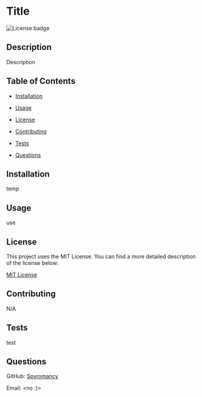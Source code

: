 # Title
![License badge](https://img.shields.io/badge/license-MIT-green)
## Description

Description

## Table of Contents 

- [Installation](#installation)
- [Usage](#usage)
- [License](#license) 

- [Contributing](#Contributing)
- [Tests](#tests)
- [Questions](#questions)

## Installation

temp

## Usage


use

## License

This project uses the MIT License.
You can find a more detailed description of the license below: 

[MIT License](https://choosealicense.com/licenses/mit/)
    
## Contributing

N/A

## Tests

test

## Questions

GitHub: [Spyromancy](https://github.com/Spyromancy)

Email: <no :)>
